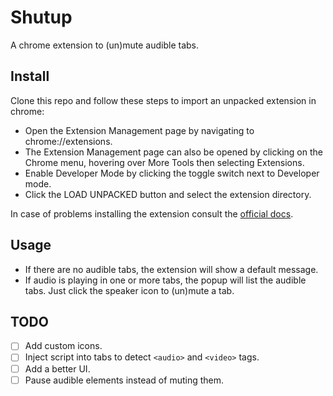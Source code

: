# Shutup

A chrome extension to (un)mute audible tabs.

## Install 
Clone this repo and follow these steps to import an unpacked extension in chrome:

- Open the Extension Management page by navigating to chrome://extensions.
- The Extension Management page can also be opened by clicking on the Chrome menu, hovering over More Tools then selecting Extensions.
- Enable Developer Mode by clicking the toggle switch next to Developer mode.
- Click the LOAD UNPACKED button and select the extension directory.

In case of problems installing the extension consult the [official docs](https://developer.chrome.com/extensions/getstarted).

## Usage 
- If there are no audible tabs, the extension will show a default message.
- If audio is playing in one or more tabs, the popup will list the audible tabs. 
  Just click the speaker icon to (un)mute a tab.

## TODO
- [ ] Add custom icons.
- [ ] Inject script into tabs to detect `<audio>` and `<video>` tags.
- [ ] Add a better UI.
- [ ] Pause audible elements instead of muting them.
